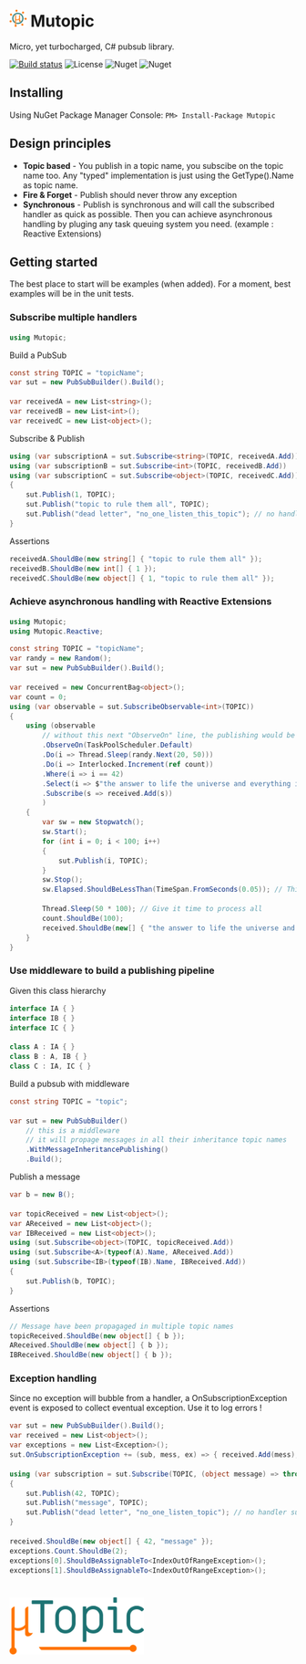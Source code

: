 
# <img alt="icon" src="icon.png" height="30"> Mutopic
Micro, yet turbocharged, C# pubsub library.

[![Build status](https://ci.appveyor.com/api/projects/status/1mpqa3gly0xkg8wy/branch/master?svg=true)](https://ci.appveyor.com/project/JromeRx/mutopic/branch/master)
![License](https://img.shields.io/badge/License-Apache_2.0-44cc11.svg)
![Nuget](https://img.shields.io/nuget/v/Mutopic.svg)
![Nuget](https://img.shields.io/nuget/v/Mutopic.Reactive.svg)

## Installing

Using NuGet Package Manager Console:
`PM> Install-Package Mutopic`

## Design principles
- **Topic based** - You publish in a topic name, you subscibe on the topic name too. Any "typed" implementation is just using the GetType().Name as topic name.
- **Fire & Forget** - Publish should never throw any exception
- **Synchronous** - Publish is synchronous and will call the subscribed handler as quick as possible. Then you can achieve asynchronous handling by pluging any task queuing system you need. (example : Reactive Extensions)

## Getting started
The best place to start will be examples (when added). For a moment, best examples will be in the unit tests.


### Subscribe multiple handlers

```csharp
using Mutopic;
```

Build a PubSub
```csharp
const string TOPIC = "topicName";
var sut = new PubSubBuilder().Build();

var receivedA = new List<string>();
var receivedB = new List<int>();
var receivedC = new List<object>();
```

Subscribe & Publish
```csharp 
using (var subscriptionA = sut.Subscribe<string>(TOPIC, receivedA.Add))
using (var subscriptionB = sut.Subscribe<int>(TOPIC, receivedB.Add))
using (var subscriptionC = sut.Subscribe<object>(TOPIC, receivedC.Add))
{
    sut.Publish(1, TOPIC);
    sut.Publish("topic to rule them all", TOPIC);
    sut.Publish("dead letter", "no_one_listen_this_topic"); // no handler subscribed on this topic
}
```

Assertions
```csharp
receivedA.ShouldBe(new string[] { "topic to rule them all" });
receivedB.ShouldBe(new int[] { 1 });
receivedC.ShouldBe(new object[] { 1, "topic to rule them all" });
```

### Achieve asynchronous handling with Reactive Extensions

```csharp
using Mutopic;
using Mutopic.Reactive;
```

```csharp
const string TOPIC = "topicName";
var randy = new Random();
var sut = new PubSubBuilder().Build();

var received = new ConcurrentBag<object>();
var count = 0;
using (var observable = sut.SubscribeObservable<int>(TOPIC))
{
    using (observable
        // without this next "ObserveOn" line, the publishing would be blocked by the long running one
        .ObserveOn(TaskPoolScheduler.Default)                                       // after this, all message processing will be asynchronous
        .Do(i => Thread.Sleep(randy.Next(20, 50)))                                  // some long running in the pipeline
        .Do(i => Interlocked.Increment(ref count))
        .Where(i => i == 42)                                                        // some filtering provided by reactive extension
        .Select(i => $"the answer to life the universe and everything is {i}.")     // some transformation ..
        .Subscribe(s => received.Add(s))                                            // this is reactive extensions subscription
        )
    {
        var sw = new Stopwatch();
        sw.Start();
        for (int i = 0; i < 100; i++)
        {
            sut.Publish(i, TOPIC);
        }
        sw.Stop();
        sw.Elapsed.ShouldBeLessThan(TimeSpan.FromSeconds(0.05)); // This was quick !

        Thread.Sleep(50 * 100); // Give it time to process all
        count.ShouldBe(100);
        received.ShouldBe(new[] { "the answer to life the universe and everything is 42." });
    }
}
```

### Use middleware to build a publishing pipeline

Given this class hierarchy
```csharp
interface IA { }
interface IB { }
interface IC { }

class A : IA { }
class B : A, IB { }
class C : IA, IC { }
```

Build a pubsub with middleware
```csharp
const string TOPIC = "topic";

var sut = new PubSubBuilder()
    // this is a middleware
    // it will propage messages in all their inheritance topic names
    .WithMessageInheritancePublishing()
    .Build();
```

Publish a message
```csharp
var b = new B();

var topicReceived = new List<object>();
var AReceived = new List<object>();
var IBReceived = new List<object>();
using (sut.Subscribe<object>(TOPIC, topicReceived.Add))
using (sut.Subscribe<A>(typeof(A).Name, AReceived.Add))
using (sut.Subscribe<IB>(typeof(IB).Name, IBReceived.Add))
{
    sut.Publish(b, TOPIC);
}
```

Assertions
```csharp
// Message have been propagaged in multiple topic names
topicReceived.ShouldBe(new object[] { b });
AReceived.ShouldBe(new object[] { b });
IBReceived.ShouldBe(new object[] { b });

```    

### Exception handling

Since no exception will bubble from a handler, a OnSubscriptionException event is exposed to collect eventual exception.
Use it to log errors !

```csharp
var sut = new PubSubBuilder().Build();
var received = new List<object>();
var exceptions = new List<Exception>();
sut.OnSubscriptionException += (sub, mess, ex) => { received.Add(mess); exceptions.Add(ex); };

using (var subscription = sut.Subscribe(TOPIC, (object message) => throw new IndexOutOfRangeException()))
{
    sut.Publish(42, TOPIC);
    sut.Publish("message", TOPIC);
    sut.Publish("dead letter", "no_one_listen_topic"); // no handler subscribed on this topic
}

received.ShouldBe(new object[] { 42, "message" });
exceptions.Count.ShouldBe(2);
exceptions[0].ShouldBeAssignableTo<IndexOutOfRangeException>();
exceptions[1].ShouldBeAssignableTo<IndexOutOfRangeException>();
```

# <img alt="Mutopic" src="title.png" height="100">